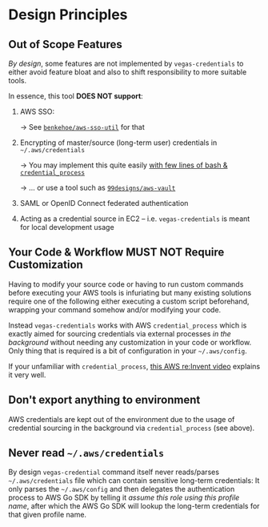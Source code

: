 # Design Principles

## Out of Scope Features

_By design_, some features are not implemented by `vegas-credentials` to either avoid feature bloat and also to shift responsibility to more suitable tools.

In essence, this tool **DOES NOT support**:

1. AWS SSO:

    → See [`benkehoe/aws-sso-util`](https://github.com/benkehoe/aws-sso-util) for that

2. Encrypting of master/source (long-term user) credentials in `~/.aws/credentials`

    → You may implement this quite easily [with few lines of bash & `credential_process`](https://www.youtube.com/watch?v=W8IyScUGuGI&t=1260s)

    → … or use a tool such as [`99designs/aws-vault`](https://github.com/99designs/aws-vault)

3. SAML or OpenID Connect federated authentication

4. Acting as a credential source in EC2 – i.e. `vegas-credentials` is meant for local development usage


## Your Code & Workflow MUST NOT Require Customization

Having to modify your source code or having to run custom commands before executing your AWS tools is infuriating but many existing solutions require one of the following either executing a custom script beforehand, wrapping your command somehow and/or modifying your code.

Instead `vegas-credentials` works with AWS `credential_process` which is exactly aimed for sourcing credentials via external processes _in the background_ without needing any customization in your code or workflow. Only thing that is required is a bit of configuration in your `~/.aws/config`.

If your unfamiliar with `credential_process`, [this AWS re:Invent video](https://www.youtube.com/watch?v=W8IyScUGuGI&t=1260s) explains it very well.

## Don't export anything to environment

AWS credentials are kept out of the environment due to the usage of credential sourcing in the background via `credential_process` (see above).

## Never read `~/.aws/credentials`

By design `vegas-credential` command itself never reads/parses `~/.aws/credentials` file which can contain sensitive long-term credentials: It only parses the `~/.aws/config` and then delegates the authentication process to AWS Go SDK by telling it _assume this role using this profile name_, after which the AWS Go SDK will lookup the long-term credentials for that given profile name.

